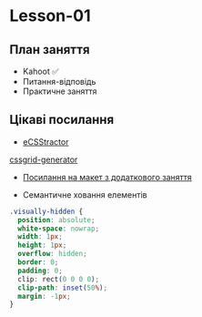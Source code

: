# Lesson-01

## План заняття

- Kahoot ✅
- Питання-відповідь
- Практичне заняття

## Цікаві посилання

- [eCSStractor](https://marketplace.visualstudio.com/items?itemName=diz.ecsstractor-port)

[cssgrid-generator](https://cssgrid-generator.netlify.app/)

- [Посилання на макет з додаткового заняття](<https://www.figma.com/file/KEzbAHCqqotFz7EzUAMBbj/Britlex-Language-School-(Copy)?node-id=0%3A1&t=eaFtKgVxvt1eQaLJ-0>)

- Семантичне ховання елементів

```css
.visually-hidden {
  position: absolute;
  white-space: nowrap;
  width: 1px;
  height: 1px;
  overflow: hidden;
  border: 0;
  padding: 0;
  clip: rect(0 0 0 0);
  clip-path: inset(50%);
  margin: -1px;
}
```
